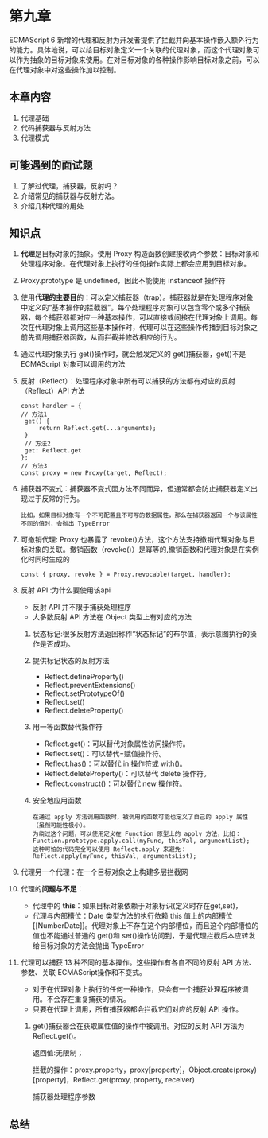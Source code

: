 # 第九章

ECMAScript 6 新增的代理和反射为开发者提供了拦截并向基本操作嵌入额外行为的能力。具体地说，可以给目标对象定义一个关联的代理对象，而这个代理对象可以作为抽象的目标对象来使用。在对目标对象的各种操作影响目标对象之前，可以在代理对象中对这些操作加以控制。

## 本章内容

1. 代理基础
2. 代码捕获器与反射方法
3. 代理模式

## 可能遇到的面试题

1. 了解过代理，捕获器，反射吗？
2. 介绍常见的捕获器与反射方法。
3. 介绍几种代理的用处

## 知识点

1. **代理**是目标对象的抽象。使用 Proxy 构造函数创建接收两个参数：目标对象和处理程序对象。在代理对象上执行的任何操作实际上都会应用到目标对象。

2.  Proxy.prototype 是 undefined，因此不能使用 instanceof 操作符

3. 使用**代理的主要目**的：可以定义捕获器（trap）。捕获器就是在处理程序对象中定义的“基本操作的拦截器”。每个处理程序对象可以包含零个或多个捕获器，每个捕获器都对应一种基本操作，可以直接或间接在代理对象上调用。每次在代理对象上调用这些基本操作时，代理可以在这些操作传播到目标对象之前先调用捕获器函数，从而拦截并修改相应的行为。

4. 通过代理对象执行 get()操作时，就会触发定义的 get()捕获器，get()不是ECMAScript 对象可以调用的方法

5. 反射（Reflect）：处理程序对象中所有可以捕获的方法都有对应的反射（Reflect）API 方法

   ```
   const handler = { 
   // 方法1
    get() { 
    	return Reflect.get(...arguments); 
    } 
    // 方法2
    get: Reflect.get
   };
   // 方法3
   const proxy = new Proxy(target, Reflect);
   ```

6. 捕获器不变式：捕获器不变式因方法不同而异，但通常都会防止捕获器定义出现过于反常的行为。

   `比如，如果目标对象有一个不可配置且不可写的数据属性，那么在捕获器返回一个与该属性不同的值时，会抛出 TypeError`

7. 可撤销代理: Proxy 也暴露了 revoke()方法，这个方法支持撤销代理对象与目标对象的关联。撤销函数（revoke()）是幂等的,撤销函数和代理对象是在实例化时同时生成的

   `const { proxy, revoke } = Proxy.revocable(target, handler); `

8. 反射 API :为什么要使用该api

   - 反射 API 并不限于捕获处理程序
   - 大多数反射 API 方法在 Object 类型上有对应的方法

   

   1. 状态标记:很多反射方法返回称作“状态标记”的布尔值，表示意图执行的操作是否成功。

   2. 提供标记状态的反射方法
      - Reflect.defineProperty()
      -  Reflect.preventExtensions()
      - Reflect.setPrototypeOf()
      - Reflect.set()
      - Reflect.deleteProperty()

   3. 用一等函数替代操作符

      - Reflect.get()：可以替代对象属性访问操作符。
      - Reflect.set()：可以替代=赋值操作符。
      - Reflect.has()：可以替代 in 操作符或 with()。
      - Reflect.deleteProperty()：可以替代 delete 操作符。
      - Reflect.construct()：可以替代 new 操作符。

   4. 安全地应用函数

      ```
      在通过 apply 方法调用函数时，被调用的函数可能也定义了自己的 apply 属性（虽然可能性极小）。
      为绕过这个问题，可以使用定义在 Function 原型上的 apply 方法，比如：
      Function.prototype.apply.call(myFunc, thisVal, argumentList); 
      这种可怕的代码完全可以使用 Reflect.apply 来避免：
      Reflect.apply(myFunc, thisVal, argumentsList);
      ```

9. 代理另一个代理：在一个目标对象之上构建多层拦截网

10. 代理的**问题与不足**：

    - 代理中的 **this**：如果目标对象依赖于对象标识(定义时存在get,set)，
    - 代理与内部槽位：Date 类型方法的执行依赖 this 值上的内部槽位[[NumberDate]]。代理对象上不存在这个内部槽位，而且这个内部槽位的值也不能通过普通的 get()和 set()操作访问到，于是代理拦截后本应转发给目标对象的方法会抛出 TypeError

11. 代理可以捕获 13 种不同的基本操作。这些操作有各自不同的反射 API 方法、参数、关联 ECMAScript操作和不变式。

    - 对于在代理对象上执行的任何一种操作，只会有一个捕获处理程序被调用。不会存在重复捕获的情况。
    - 只要在代理上调用，所有捕获器都会拦截它们对应的反射 API 操作。

    1. get()捕获器会在获取属性值的操作中被调用。对应的反射 API 方法为 Reflect.get()。

       返回值:无限制；

       拦截的操作：proxy.property，proxy[property]，Object.create(proxy)[property]，Reflect.get(proxy, property, receiver)

       捕获器处理程序参数

## 总结

